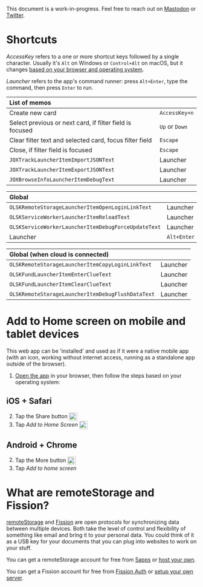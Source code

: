 <div class="OLSKDecorNotice">

This document is a work-in-progress. Feel free to reach out on [Mastodon](https://merveilles.town/@rosano) or [Twitter](https://twitter.com/rosano).

</div>

# Shortcuts

<div class="OLSKDecorNotice">

*AccessKey* refers to a one or more shortcut keys followed by a single character. Usually it's `Alt` on Windows or `Control+Alt` on macOS, but it changes [based on your browser and operating system](https://www.w3schools.com/tags/att_global_accesskey.asp#table2).

*Launcher* refers to the app's command runner: press `Alt+Enter`, type the command, then press `Enter` to run.

</div>

| List of memos ||
:--- | ---
| Create new card | `AccessKey+n` |
| Select previous or next card, if filter field is focused | `Up` or `Down` |
| Clear filter text and selected card, focus filter field | `Escape` |
| Close, if filter field is focused | `Escape` |
| `JOXTrackLauncherItemImportJSONText` | Launcher |
| `JOXTrackLauncherItemExportJSONText` | Launcher |
| `JOXBrowseInfoLauncherItemDebugText` | Launcher |

| Global ||
:--- | ---
| `OLSKRemoteStorageLauncherItemOpenLoginLinkText` | Launcher |
| `OLSKServiceWorkerLauncherItemReloadText` | Launcher |
| `OLSKServiceWorkerLauncherItemDebugForceUpdateText` | Launcher |
| Launcher | `Alt+Enter` |

| Global (when cloud is connected) ||
:--- | ---
| `OLSKRemoteStorageLauncherItemCopyLoginLinkText` | Launcher |
| `OLSKFundLauncherItemEnterClueText` | Launcher |
| `OLSKFundLauncherItemClearClueText` | Launcher |
| `OLSKRemoteStorageLauncherItemDebugFlushDataText` | Launcher |

# Add to Home screen on mobile and tablet devices

This web app can be 'installed' and used as if it were a native mobile app (with an icon, working without internet access, running as a standalone app outside of the browser).

1. [Open the app](JOXTrackRoute) in your browser, then follow the steps based on your operating system:

## iOS + Safari
2. Tap the Share button <img height="22" valign="middle" alt="Share button icon" src="/_shared/__external/OLSKUIAssets/_OLSKSharediOSShare.svg" />
3. Tap *Add to Home Screen* <img height="22" valign="middle" alt="Add to Home Screen icon" src="/_shared/__external/OLSKUIAssets/_OLSKSharediOSA2HS.svg">

## Android + Chrome
2. Tap the More button <img height="22" valign="middle" alt="More button icon" src="/_shared/__external/OLSKUIAssets/_OLSKSharedAndroidMore.svg" />
3. Tap *Add to home screen*

# What are remoteStorage and Fission?

[remoteStorage](https://remotestorage.io) and [Fission](https://fission.codes) are open protocols for synchronizing data between multiple devices. Both take the level of control and flexibility of something like email and bring it to your personal data. You could think of it as a USB key for your documents that you can plug into websites to work on your stuff.

You can get a remoteStorage account for free from [5apps](https://5apps.com/storage/) or [host your own](https://wiki.remotestorage.io/Servers).

You can get a Fission account for free from [Fission Auth](https://auth.fission.codes) or [setup your own server](https://github.com/fission-suite/fission-suite).
